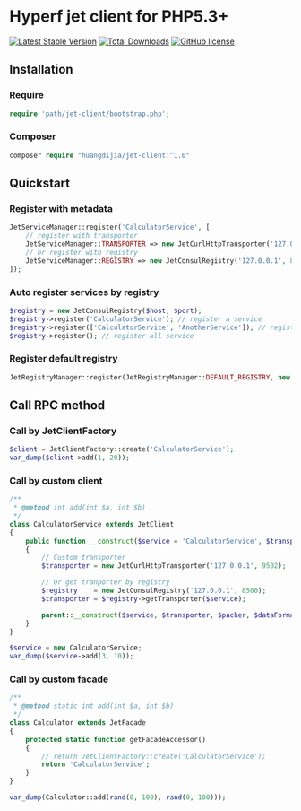 # Hyperf jet client for PHP5.3+

[![Latest Stable Version](https://poser.pugx.org/huangdijia/jet-client/version.png)](https://packagist.org/packages/huangdijia/jet-client)
[![Total Downloads](https://poser.pugx.org/huangdijia/jet-client/d/total.png)](https://packagist.org/packages/huangdijia/jet-client)
[![GitHub license](https://img.shields.io/github/license/huangdijia/jet-client)](https://github.com/huangdijia/jet-client)

## Installation

### Require

~~~php
require 'path/jet-client/bootstrap.php';
~~~

### Composer

~~~php
composer require "huangdijia/jet-client:^1.0"
~~~

## Quickstart

### Register with metadata

~~~php
JetServiceManager::register('CalculatorService', [
    // register with transporter
    JetServiceManager::TRANSPORTER => new JetCurlHttpTransporter('127.0.0.1', 9502),
    // or register with registry
    JetServiceManager::REGISTRY => new JetConsulRegistry('127.0.0.1', 8500),
]);
~~~

### Auto register services by registry

~~~php
$registry = new JetConsulRegistry($host, $port);
$registry->register('CalculatorService'); // register a service
$registry->register(['CalculatorService', 'AnotherService']); // register some services
$registry->register(); // register all service
~~~

### Register default registry

~~~php
JetRegistryManager::register(JetRegistryManager::DEFAULT_REGISTRY, new new JetConsulRegistry($host, $port));
~~~

## Call RPC method

### Call by JetClientFactory

~~~php
$client = JetClientFactory::create('CalculatorService');
var_dump($client->add(1, 20));
~~~

### Call by custom client

~~~php
/**
 * @method int add(int $a, int $b)
 */
class CalculatorService extends JetClient
{
    public function __construct($service = 'CalculatorService', $transporter = null, $packer = null, $dataFormatter = null, $pathGenerator = null, $tries = null)
    {
        // Custom transporter
        $transporter = new JetCurlHttpTransporter('127.0.0.1', 9502);

        // Or get tranporter by registry
        $registry    = new JetConsulRegistry('127.0.0.1', 8500);
        $transporter = $registry->getTransporter($service);

        parent::__construct($service, $transporter, $packer, $dataFormatter, $pathGenerator, $tries);
    }
}

$service = new CalculatorService;
var_dump($service->add(3, 10));
~~~

### Call by custom facade

~~~php
/**
 * @method static int add(int $a, int $b)
 */
class Calculator extends JetFacade
{
    protected static function getFacadeAccessor()
    {
        // return JetClientFactory::create('CalculatorService');
        return 'CalculatorService';
    }
}

var_dump(Calculator::add(rand(0, 100), rand(0, 100)));
~~~

